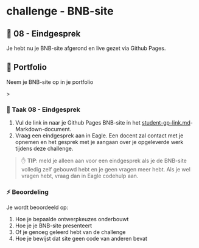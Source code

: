# challenge - BNB-site
## :speech_balloon: 08 - Eindgesprek

Je hebt nu je BNB-site afgerond en live gezet via Github Pages.

## :octopus: Portfolio
Neem je BNB-site op in je portfolio
<!-- 1. Kunnen studenten dat? 2. Is het niet beter om ze de site in hun portfolio te laten presenteren. Dan borgen we dat ze dat bijhouden --> >

### :hammer: Taak 08 - Eindgesprek

1. Vul de link in naar je Github Pages BNB-site in het [student-gp-link.md](student-gp-link.md)-Markdown-document.
2. Vraag een eindgesprek aan in Eagle. Een docent zal contact met je opnemen en het gesprek met je aangaan over je opgeleverde werk tijdens deze challenge.

> :raised_hand: **TIP**: meld je alleen aan voor een eindgesprek als je de BNB-site volledig zelf gebouwd hebt en je geen vragen meer hebt. Als je wel vragen hebt, vraag dan in Eagle codehulp aan.

### :zap: Beoordeling

Je wordt beoordeeld op:  

1. Hoe je bepaalde ontwerpkeuzes onderbouwt
2. Hoe je je BNB-site presenteert
3. Of je genoeg geleerd hebt van de challenge
4. Hoe je bewijst dat site geen code van anderen bevat